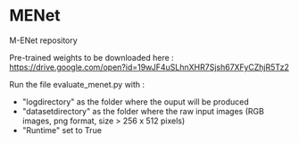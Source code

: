 # MENet
M-ENet repository


Pre-trained weights to be downloaded here :
https://drive.google.com/open?id=19wJF4uSLhnXHR7Sjsh67XFyCZhjR5Tz2

Run the file evaluate_menet.py with :
- "logdirectory" as the folder where the ouput will be produced
- "datasetdirectory" as the folder where the raw input images (RGB images, png format, size > 256 x 512 pixels)
- "Runtime" set to True

